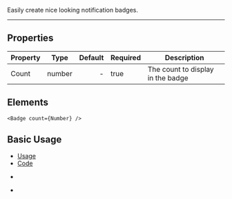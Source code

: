 Easily create nice looking notification badges.

-------------
## Properties

| Property     | Type          | Default | Required | Description |
| --------     |:-------------:| -------:| -------- | ----------- |
| Count        | number        | -       | true     | The count to display in the badge |

## Elements

``` tsx
<Badge count={Number} />
```

## Basic Usage

<div>
    <ul uk-tab="">
        <li className="uk-active"><a href="#">Usage</a></li>
        <li><a href="#">Code</a></li>
    </ul>
    <ul className="uk-switcher">
        <li>
            <Badge count={1000} />
        </li>
        <li>
            <pre>
                <Code code='<Badge count={1000} />'
                />
            </pre>
        </li>
    </ul>
</div>